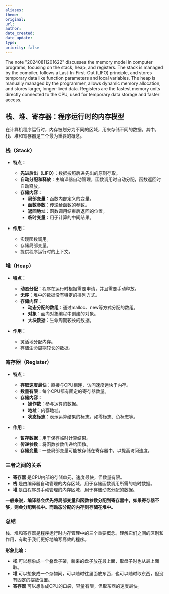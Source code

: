 ```yaml
---
aliases: 
theme: 
original: 
url: 
author: 
date_created: 
date_update: 
type: 
priority: false
---
```


The note "20240811201622" discusses the memory model in computer programs, focusing on the stack, heap, and registers. The stack is managed by the compiler, follows a Last-In-First-Out (LIFO) principle, and stores temporary data like function parameters and local variables. The heap is manually managed by the programmer, allows dynamic memory allocation, and stores larger, longer-lived data. Registers are the fastest memory units directly connected to the CPU, used for temporary data storage and faster access.

## 栈、堆、寄存器：程序运行时的内存模型

在计算机程序运行时，内存被划分为不同的区域，用来存储不同的数据。其中，栈、堆和寄存器是三个最为重要的概念。

### 栈（Stack）

- **特点：**

  - **先进后出（LIFO）**：数据按照后进先出的原则存取。
  - **自动分配和释放**：由编译器自动管理，函数调用时自动分配，函数返回时自动释放。
  - **存储内容：**
    - **局部变量**：函数内部定义的变量。
    - **函数参数**：传递给函数的参数。
    - **返回地址**：函数调用结束后返回的位置。
    - **临时变量**：用于计算的中间结果。
- **作用：**

  - 实现函数调用。
  - 存储局部变量。
  - 提供程序运行时的上下文。

### 堆（Heap）

- **特点：**

  - **动态分配**：程序在运行时根据需要申请，并且需要手动释放。
  - **无序**：堆中的数据没有特定的排列方式。
  - **存储内容：**
    - **动态分配的数组**：通过malloc、new等方式分配的数组。
    - **对象**：面向对象编程中创建的对象。
    - **大块数据**：生命周期较长的数据。
- **作用：**

  - 灵活地分配内存。
  - 存储生命周期较长的数据。

### 寄存器（Register）

- **特点：**

  - **存取速度最快**：直接与CPU相连，访问速度远快于内存。
  - **数量有限**：每个CPU都有固定的寄存器数量。
  - **存储内容：**
    - **操作数**：参与运算的数据。
    - **地址**：内存地址。
    - **状态标志**：表示运算结果的标志，如零标志、负标志等。
- **作用：**

  - **暂存数据**：用于保存临时计算结果。
  - **传递参数**：将函数参数传递给函数。
  - **存储变量**：一些局部变量可能被存储在寄存器中，以提高访问速度。

### 三者之间的关系

- **寄存器** 是CPU内部的存储单元，速度最快，但数量有限。
- **栈** 是由编译器自动管理的内存区域，用于存储函数调用所需的临时数据。
- **堆** 是由程序员手动管理的内存区域，用于存储动态分配的数据。

**一般来说，编译器会优先将局部变量和函数参数分配到寄存器中，如果寄存器不够，则会分配到栈中。而动态分配的内存则存储在堆中。**

### 总结

栈、堆和寄存器是程序运行时内存管理中的三个重要概念。理解它们之间的区别和作用，有助于我们更好地编写高效的程序。

**形象比喻：**

- **栈** 可以想象成一个叠盘子架，新来的盘子放在最上面，取盘子时也从最上面取。
- **堆** 可以想象成一个杂物间，可以随时往里面放东西，也可以随时取东西，但没有固定的摆放位置。
- **寄存器** 可以想象成CPU的口袋，容量有限，但取东西的速度最快。
